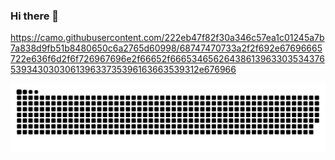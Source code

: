 ### Hi there 👋

<!--
**RicardoBG2K/RicardoBG2K** is a ✨ _special_ ✨ repository because its `README.md` (this file) appears on your GitHub profile.

Here are some ideas to get you started:

- 🔭 I’m currently working on ...
- 🌱 I’m currently learning ...
- 👯 I’m looking to collaborate on ...
- 🤔 I’m looking for help with ...
- 💬 Ask me about ...
- 📫 How to reach me: ...
- 😄 Pronouns: ...
- ⚡ Fun fact: ...
-->

https://camo.githubusercontent.com/222eb47f82f30a346c57ea1c01245a7b7a838d9fb51b8480650c6a2765d60998/68747470733a2f2f692e67696665722e636f6d2f6f726967696e2f66652f66653465626438613963303534376539343030306139633735396163663539312e676966

![snake gif](https://github.com/RicardoBG2K/RicardoBG2K/blob/output/github-contribution-grid-snake.svg)
